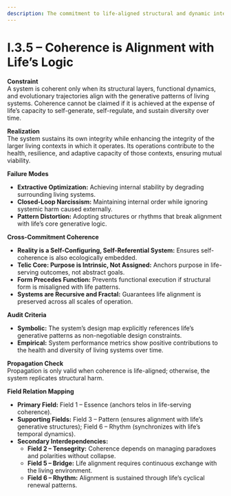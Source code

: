 ```yaml
---
description: The commitment to life-aligned structural and dynamic integrity
---
```


# I.3.5 – Coherence is Alignment with Life’s Logic

**Constraint**\
A system is coherent only when its structural layers, functional dynamics, and evolutionary trajectories align with the generative patterns of living systems. Coherence cannot be claimed if it is achieved at the expense of life’s capacity to self-generate, self-regulate, and sustain diversity over time.

**Realization**\
The system sustains its own integrity while enhancing the integrity of the larger living contexts in which it operates. Its operations contribute to the health, resilience, and adaptive capacity of those contexts, ensuring mutual viability.

**Failure Modes**

* **Extractive Optimization:** Achieving internal stability by degrading surrounding living systems.
* **Closed-Loop Narcissism:** Maintaining internal order while ignoring systemic harm caused externally.
* **Pattern Distortion:** Adopting structures or rhythms that break alignment with life’s core generative logic.

**Cross-Commitment Coherence**

* **Reality is a Self-Configuring, Self-Referential System:** Ensures self-coherence is also ecologically embedded.
* **Telic Core: Purpose is Intrinsic, Not Assigned:** Anchors purpose in life-serving outcomes, not abstract goals.
* **Form Precedes Function:** Prevents functional execution if structural form is misaligned with life patterns.
* **Systems are Recursive and Fractal:** Guarantees life alignment is preserved across all scales of operation.

**Audit Criteria**

* **Symbolic:** The system’s design map explicitly references life’s generative patterns as non-negotiable design constraints.
* **Empirical:** System performance metrics show positive contributions to the health and diversity of living systems over time.

**Propagation Check**\
Propagation is only valid when coherence is life-aligned; otherwise, the system replicates structural harm.

**Field Relation Mapping**

* **Primary Field:** Field 1 – Essence (anchors telos in life-serving coherence).
* **Supporting Fields:** Field 3 – Pattern (ensures alignment with life’s generative structures); Field 6 – Rhythm (synchronizes with life’s temporal dynamics).
* **Secondary Interdependencies:**
  * **Field 2 – Tensegrity:** Coherence depends on managing paradoxes and polarities without collapse.
  * **Field 5 – Bridge:** Life alignment requires continuous exchange with the living environment.
  * **Field 6 – Rhythm:** Alignment is sustained through life’s cyclical renewal patterns.
